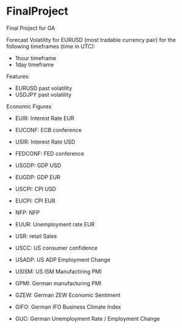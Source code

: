 # FinalProject
Final Project for GA

Forecast Volatility for EURUSD (most tradable currency pair) for the following timeframes (time in UTC):
- 1hour timeframe
- 1day timeframe

Features:
- EURUSD past volatility
- USDJPY past volatility

Economic Figures
- EUIR: Interest Rate EUR
- EUCONF: ECB conference
- USIR: Interest Rate USD
- FEDCONF: FED conference
- USGDP: GDP USD
- EUGDP: GDP EUR
- USCPI: CPI USD
- EUCPI: CPI EUR
- NFP: NFP
- EUUR: Unemployment rate EUR

- USR: retail Sales
- USCC: US consumer confidence
- USADP: US ADP Employment Change
- USISM: US ISM Manufactiring PMI

- GPMI: German manufacturing PMI
- GZEW: German ZEW Economic Sentiment 
- GIFO: German IFO Business Climate Index
- GUC: German Unemployment Rate / Employment Change

